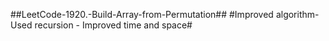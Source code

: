 ##LeetCode-1920.-Build-Array-from-Permutation##
#Improved algorithm- Used recursion - Improved time and space#

